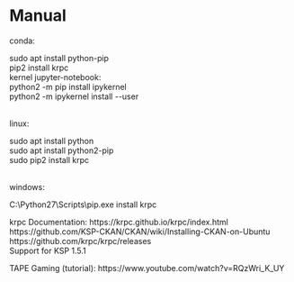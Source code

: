 # Manual

<p>conda:</p>
sudo apt install python-pip<br>
pip2 install krpc<br>
kernel jupyter-notebook:<br>
python2 -m pip install ipykernel<br>
python2 -m ipykernel install --user<br>
<br>
<p>linux:</p>
sudo apt install python<br>
sudo apt install python2-pip<br>
sudo pip2 install krpc<br>
<br>
<p>windows:</p>
<p>C:\Python27\Scripts\pip.exe install krpc</p>

<p>krpc Documentation: https://krpc.github.io/krpc/index.html
<br>
https://github.com/KSP-CKAN/CKAN/wiki/Installing-CKAN-on-Ubuntu
<br>
https://github.com/krpc/krpc/releases
<br>
Support for KSP 1.5.1
</p>

<p>TAPE Gaming (tutorial): https://www.youtube.com/watch?v=RQzWri_K_UY</p>
